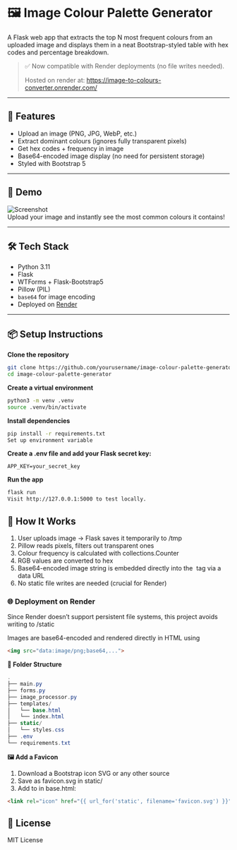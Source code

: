 # 🖼️ Image Colour Palette Generator

A Flask web app that extracts the top N most frequent colours from an uploaded image and displays them in a neat Bootstrap-styled table with hex codes and percentage breakdown.

> ✅ Now compatible with Render deployments (no file writes needed).
> 
> Hosted on render at: https://image-to-colours-converter.onrender.com/

---

## 🔧 Features

- Upload an image (PNG, JPG, WebP, etc.)
- Extract dominant colours (ignores fully transparent pixels)
- Get hex codes + frequency in image
- Base64-encoded image display (no need for persistent storage)
- Styled with Bootstrap 5

---

## 🚀 Demo

![Screenshot](static/images/screenshot.png)  
Upload your image and instantly see the most common colours it contains!

---

## 🛠️ Tech Stack

- Python 3.11
- Flask
- WTForms + Flask-Bootstrap5
- Pillow (PIL)
- `base64` for image encoding
- Deployed on [Render](https://render.com)

---

## 📦 Setup Instructions

**Clone the repository**

```bash
git clone https://github.com/yourusername/image-colour-palette-generator.git
cd image-colour-palette-generator
```

**Create a virtual environment**

```bash
python3 -m venv .venv
source .venv/bin/activate
```
**Install dependencies**
```bash
pip install -r requirements.txt
Set up environment variable
```

**Create a .env file and add your Flask secret key:**

```env
APP_KEY=your_secret_key
```
**Run the app**
```bash
flask run
Visit http://127.0.0.1:5000 to test locally.
```

## 🧠 How It Works

1. User uploads image → Flask saves it temporarily to /tmp
2. Pillow reads pixels, filters out transparent ones
3. Colour frequency is calculated with collections.Counter
4. RGB values are converted to hex
5. Base64-encoded image string is embedded directly into the <img> tag via a data URL
6. No static file writes are needed (crucial for Render)

### 🌐 Deployment on Render
Since Render doesn’t support persistent file systems, this project avoids writing to /static

Images are base64-encoded and rendered directly in HTML using 
```html
<img src="data:image/png;base64,...">
```

**📁 Folder Structure**

```csharp
.
├── main.py
├── forms.py
├── image_processor.py
├── templates/
│   └── base.html
│   └── index.html
├── static/
│   └── styles.css
├── .env
└── requirements.txt
```

**🖼️ Add a Favicon**
1. Download a Bootstrap icon SVG or any other source
2. Save as favicon.svg in static/
3. Add to <head> in base.html:
```html
<link rel="icon" href="{{ url_for('static', filename='favicon.svg') }}" type="image/svg+xml">
```
## 📃 License
MIT License